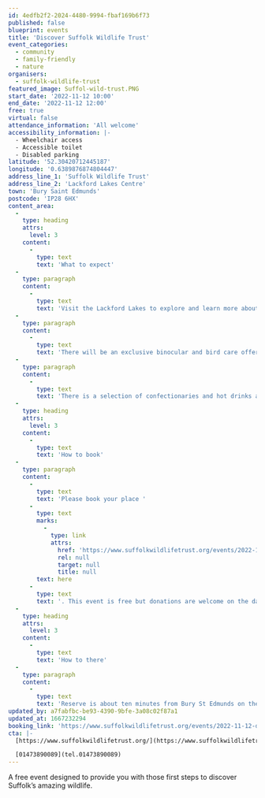 ```yaml
---
id: 4edfb2f2-2024-4480-9994-fbaf169b6f73
published: false
blueprint: events
title: 'Discover Suffolk Wildlife Trust'
event_categories:
  - community
  - family-friendly
  - nature
organisers:
  - suffolk-wildlife-trust
featured_image: Suffol-wild-trust.PNG
start_date: '2022-11-12 10:00'
end_date: '2022-11-12 12:00'
free: true
virtual: false
attendance_information: 'All welcome'
accessibility_information: |-
  - Wheelchair access
  - Accessible toilet
  - Disabled parking
latitude: '52.30420712445187'
longitude: '0.6389876874804447'
address_line_1: 'Suffolk Wildlife Trust'
address_line_2: 'Lackford Lakes Centre'
town: 'Bury Saint Edmunds'
postcode: 'IP28 6HX'
content_area:
  -
    type: heading
    attrs:
      level: 3
    content:
      -
        type: text
        text: 'What to expect'
  -
    type: paragraph
    content:
      -
        type: text
        text: 'Visit the Lackford Lakes to explore and learn more about the local wildlife! There will be volunteer wildlife guides who will try and help you see some spectacular creatures, including one of many Kingfishers often spotted in that area. The visitors will also have the chance to borrow binoculars and get a free wildlife activity sheet, for all the family to enjoy. '
  -
    type: paragraph
    content:
      -
        type: text
        text: 'There will be an exclusive binocular and bird care offer, along with expert advice and guidance on binoculars and telescopes for all attendees.'
  -
    type: paragraph
    content:
      -
        type: text
        text: 'There is a selection of confectionaries and hot drinks at Lackford Lakes café (gluten-free options available), which can be enjoyed before or after walks around the reserve. '
  -
    type: heading
    attrs:
      level: 3
    content:
      -
        type: text
        text: 'How to book'
  -
    type: paragraph
    content:
      -
        type: text
        text: 'Please book your place '
      -
        type: text
        marks:
          -
            type: link
            attrs:
              href: 'https://www.suffolkwildlifetrust.org/events/2022-11-12-discover-suffolk-wildlife-trust'
              rel: null
              target: null
              title: null
        text: here
      -
        type: text
        text: '. This event is free but donations are welcome on the day. '
  -
    type: heading
    attrs:
      level: 3
    content:
      -
        type: text
        text: 'How to there'
  -
    type: paragraph
    content:
      -
        type: text
        text: 'Reserve is about ten minutes from Bury St Edmunds on the A1101, Bury to Mildenhall road. Parking is available at the Lackford Lakes.'
updated_by: a7fabfbc-be93-4390-9bfe-3a08c02f87a1
updated_at: 1667232294
booking_link: 'https://www.suffolkwildlifetrust.org/events/2022-11-12-discover-suffolk-wildlife-trust'
cta: |-
  [https://www.suffolkwildlifetrust.org/](https://www.suffolkwildlifetrust.org/)

  [01473890089](tel.01473890089)
---
```

A free event designed to provide you with those first steps to discover Suffolk’s amazing wildlife.
